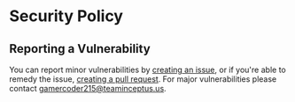 # Security Policy

## Reporting a Vulnerability

You can report minor vulnerabilities by [creating an issue](../../../issues/new/choose), or if you're able to remedy the issue, [creating a pull request](../../compare). For major vulnerabilities please contact [gamercoder215@teaminceptus.us](mailto:gamercoder215@teaminceptus.us).
